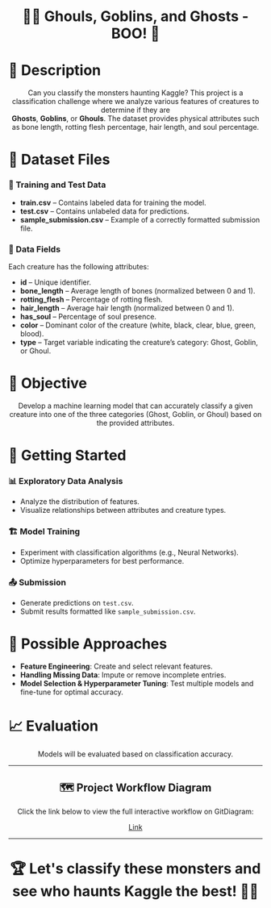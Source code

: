 # <div align="center">🧛‍♂️ Ghouls, Goblins, and Ghosts - BOO! 👻</div>

<h1>📌 Description</h1>

<p align="center">
Can you classify the monsters haunting Kaggle?  
This project is a classification challenge where we analyze various features of creatures to determine if they are <br> 
<strong>Ghosts</strong>, <strong>Goblins</strong>, or <strong>Ghouls</strong>.
The dataset provides physical attributes such as bone length, rotting flesh percentage, hair length, and soul percentage.
</p>

<h1>📂 Dataset Files</h1>

<h3>🔹 Training and Test Data</h3>

- **train.csv** – Contains labeled data for training the model.
- **test.csv** – Contains unlabeled data for predictions.
- **sample_submission.csv** – Example of a correctly formatted submission file.

<h3>🔹 Data Fields</h3>

Each creature has the following attributes:

- **id** – Unique identifier.
- **bone_length** – Average length of bones (normalized between 0 and 1).
- **rotting_flesh** – Percentage of rotting flesh.
- **hair_length** – Average hair length (normalized between 0 and 1).
- **has_soul** – Percentage of soul presence.
- **color** – Dominant color of the creature (white, black, clear, blue, green, blood).
- **type** – Target variable indicating the creature’s category: Ghost, Goblin, or Ghoul.

<h1>🎯 Objective</h1>

<p align="center">
Develop a machine learning model that can accurately classify a given creature into one of the three categories (Ghost, Goblin, or Ghoul) based on the provided attributes.
</p>

<h1>🚀 Getting Started</h1>

<h3>📊 Exploratory Data Analysis</h3>

- Analyze the distribution of features.
- Visualize relationships between attributes and creature types.

<h3>🏗 Model Training</h3>

- Experiment with classification algorithms (e.g., Neural Networks).
- Optimize hyperparameters for best performance.

<h3>📤 Submission</h3>

- Generate predictions on `test.csv`.
- Submit results formatted like `sample_submission.csv`.

<h1>🤖 Possible Approaches</h1>

- **Feature Engineering**: Create and select relevant features.
- **Handling Missing Data**: Impute or remove incomplete entries.
- **Model Selection & Hyperparameter Tuning**: Test multiple models and fine-tune for optimal accuracy.

<h1>📈 Evaluation</h1>

<p align="center">
Models will be evaluated based on classification accuracy.
</p>

---

<div align="center">
  <h2>🗺️ Project Workflow Diagram</h2>
  <p>
    Click the link below to view the full interactive workflow on GitDiagram:
  </p>
  <p>
    <a href="https://gitdiagram.com/aurelienggt/ghouls-goblins-and-ghosts-boo" target="_blank">
      Link
    </a>
  </p>
</div>

---

<h1 align="center">🏆 Let's classify these monsters and see who haunts Kaggle the best! 👻🎃</h1>
